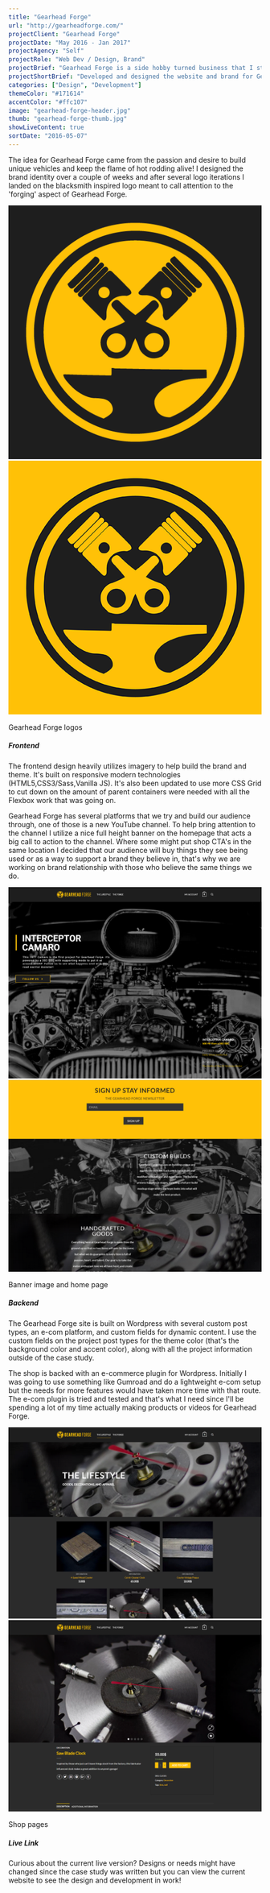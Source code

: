 ```yaml
---
title: "Gearhead Forge"
url: "http://gearheadforge.com/"
projectClient: "Gearhead Forge"
projectDate: "May 2016 - Jan 2017"
projectAgency: "Self"
projectRole: "Web Dev / Design, Brand"
projectBrief: "Gearhead Forge is a side hobby turned business that I started in 2016 with a few friends. I created the brand and the designs surrounding it. I also developed and designed the website. Gearhead Forge is a group of enthusiasts passionately keeping the flame of V8’s and hot rodding alive by building uniquely aggressive cars and forging a lifestyle."
projectShortBrief: "Developed and designed the website and brand for Gearhead Forge, a personal side hobby turned business about building cars."
categories: ["Design", "Development"]
themeColor: "#171614"
accentColor: "#ffc107"
image: "gearhead-forge-header.jpg"
thumb: "gearhead-forge-thumb.jpg"
showLiveContent: true
sortDate: "2016-05-07"
---
```


The idea for Gearhead Forge came from the passion and desire to build unique vehicles and keep the flame of hot rodding alive! I designed the brand identity over a couple of weeks and after several logo iterations I landed on the blacksmith inspired logo meant to call attention to the 'forging' aspect of Gearhead Forge.

<div class="photo-grid-container">
<div class="photo-grid">

<img src="gearheadforge-dark-logo.png"/>
<img src="gearheadforge-primary-logo.png"/>

</div>
</div>
<p class="photo-grid-subtitle">Gearhead Forge logos</p>

##### Frontend

The frontend design heavily utilizes imagery to help build the brand and theme. It's built on responsive modern technologies (HTML5,CSS3/Sass,Vanilla JS). It's also been updated to use more CSS Grid to cut down on the amount of parent containers were needed with all the Flexbox work that was going on.

Gearhead Forge has several platforms that we try and build our audience through, one of those is a new YouTube channel. To help bring attention to the channel I utilize a nice full height banner on the homepage that acts a big call to action to the channel. Where some might put shop CTA's in the same location I decided that our audience will buy things they see being used or as a way to support a brand they believe in, that's why we are working on brand relationship with those who believe the same things we do.

<div class="photo-grid-container">
<div class="photo-grid">
<img src="GearheadForge-1.PNG"/>
<img src="GearheadForge-2.PNG"/>
</div>
</div>
<p class="photo-grid-subtitle">Banner image and home page</p>

##### Backend

The Gearhead Forge site is built on Wordpress with several custom post types, an e-com platform, and custom fields for dynamic content. I use the custom fields on the project post types for the theme color (that's the background color and accent color), along with all the project information outside of the case study.

The shop is backed with an e-commerce plugin for Wordpress. Initially I was going to use something like Gumroad and do a lightweight e-com setup but the needs for more features would have taken more time with that route. The e-com plugin is tried and tested and that's what I need since I'll be spending a lot of my time actually making products or videos for Gearhead Forge.

<div class="photo-grid-container">
<div class="photo-grid">
<img src="GearheadForge-5.PNG"/>
<img src="GearheadForge-6.PNG"/>
</div>
</div>
<p class="photo-grid-subtitle">Shop pages</p>

##### Live Link

Curious about the current live version? Designs or needs might have changed since the case study was written but you can view the current website to see the design and development in work!
